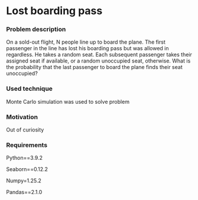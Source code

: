 # Lost boarding pass

### Problem description
On a sold-out flight, N people line up to board the plane. The first passenger in the line has lost his boarding pass but was allowed in regardless. He takes a random seat. Each subsequent passenger takes their assigned seat if available, or a random unoccupied seat, otherwise.
What is the probability that the last passenger to board the plane finds their seat unoccupied?

### Used technique
Monte Carlo simulation was used to solve problem

### Motivation
Out of curiosity

### Requirements
Python==3.9.2

Seaborn==0.12.2

Numpy=1.25.2

Pandas==2.1.0

